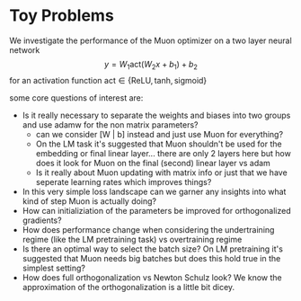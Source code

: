 # Toy Problems

We investigate the performance of the Muon optimizer on a two layer neural network 
$$        
    y = W_1  \text{act}(W_2x + b_1) + b_2
$$
for an activation function $\text{act} \in \{\text{ReLU}, \text{tanh}, \text{sigmoid} \}$ 

some core questions of interest are:
- Is it really necessary to separate the weights and biases into two groups and use adamw for the non matrix parameters? 
    - can we consider [W | b] instead and just use Muon for everything? 
    - On the LM task it's suggested that Muon shouldn't be used for the embedding or final linear layer... there are only 2 layers here but how does it look for Muon on the final (second) linear layer vs adam
    - Is it really about Muon updating with matrix info or just that we have seperate learning rates which improves things?
- In this very simple loss landscape can we garner any insights into what kind of step Muon is actually doing?
- How can initializiation of the parameters be improved for orthogonalized gradients?
- How does performance change when considering the undertraining regime (like the LM pretraining task) vs overtraining regime
- Is there an optimal way to select the batch size? On LM pretraining it's suggested that Muon needs big batches but does this hold true in the simplest setting?
- How does full orthogonalization vs Newton Schulz look? We know the approximation of the orthogonalization is a little bit dicey.     